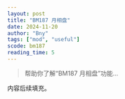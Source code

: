 ```yaml
---
layout: post
title: "BM187 月相盘"
date: 2024-11-20
author: "Bny"
tags: ["mod", "useful"]
scode: bm187
reading_time: 5
---
```


> 帮助你了解“BM187 月相盘”功能...

内容后续填充。

